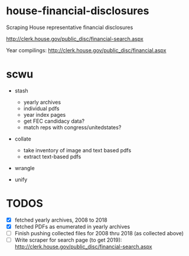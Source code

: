 # house-financial-disclosures
Scraping House representative financial disclosures


http://clerk.house.gov/public_disc/financial-search.aspx

Year compilings: http://clerk.house.gov/public_disc/financial.aspx

# scwu 

- stash
    - yearly archives
    - individual pdfs
    - year index pages
    - get FEC candidacy data?
    - match reps with congress/unitedstates? 
- collate
    - take inventory of image and text based pdfs
    - extract text-based pdfs    
    
- wrangle

- unify



# TODOS

- [X] fetched yearly archives, 2008 to 2018
- [X] fetched PDFs as enumerated in yearly archives
- [ ] Finish pushing collected files for 2008 thru 2018 (as collected above)
- [ ] Write scraper for search page (to get 2019): http://clerk.house.gov/public_disc/financial-search.aspx
